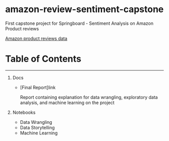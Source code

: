 # amazon-review-sentiment-capstone
First capstone project for Springboard - Sentiment Analysis on Amazon Product reviews

[Amazon product reviews data](http://jmcauley.ucsd.edu/data/amazon/)

# Table of Contents

----------------------------

1. Docs

    * [Final Report]link
    
      Report containing explanation for data wrangling, exploratory data analysis, and machine learning on the project

2. Notebooks

    * Data Wrangling
    * Data Storytelling
    * Machine Learning
